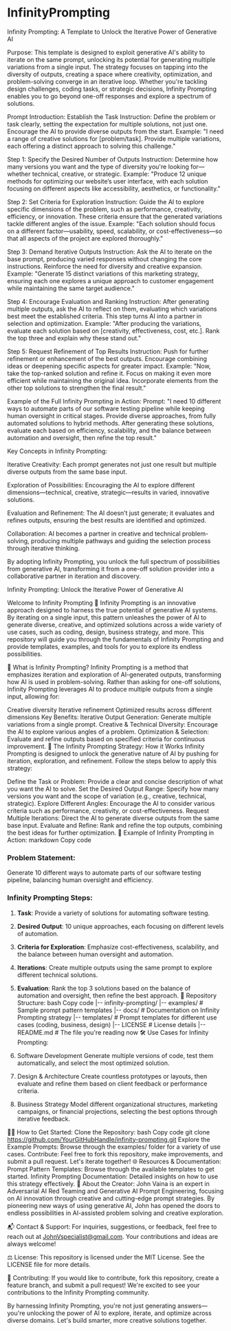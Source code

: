 # InfinityPrompting

Infinity Prompting: A Template to Unlock the Iterative Power of Generative AI

Purpose:
This template is designed to exploit generative AI's ability to iterate on the same prompt, unlocking its potential for generating multiple variations from a single input. The strategy focuses on tapping into the diversity of outputs, creating a space where creativity, optimization, and problem-solving converge in an iterative loop. Whether you're tackling design challenges, coding tasks, or strategic decisions, Infinity Prompting enables you to go beyond one-off responses and explore a spectrum of solutions.

Prompt Introduction: Establish the Task
Instruction: Define the problem or task clearly, setting the expectation for multiple solutions, not just one. Encourage the AI to provide diverse outputs from the start.
Example:
"I need a range of creative solutions for [problem/task]. Provide multiple variations, each offering a distinct approach to solving this challenge."

Step 1: Specify the Desired Number of Outputs
Instruction: Determine how many versions you want and the type of diversity you're looking for—whether technical, creative, or strategic.
Example:
"Produce 12 unique methods for optimizing our website’s user interface, with each solution focusing on different aspects like accessibility, aesthetics, or functionality."

Step 2: Set Criteria for Exploration
Instruction: Guide the AI to explore specific dimensions of the problem, such as performance, creativity, efficiency, or innovation. These criteria ensure that the generated variations tackle different angles of the issue.
Example:
"Each solution should focus on a different factor—usability, speed, scalability, or cost-effectiveness—so that all aspects of the project are explored thoroughly."

Step 3: Demand Iterative Outputs
Instruction: Ask the AI to iterate on the base prompt, producing varied responses without changing the core instructions. Reinforce the need for diversity and creative expansion.
Example:
"Generate 15 distinct variations of this marketing strategy, ensuring each one explores a unique approach to customer engagement while maintaining the same target audience."

Step 4: Encourage Evaluation and Ranking
Instruction: After generating multiple outputs, ask the AI to reflect on them, evaluating which variations best meet the established criteria. This step turns AI into a partner in selection and optimization.
Example:
"After producing the variations, evaluate each solution based on [creativity, effectiveness, cost, etc.]. Rank the top three and explain why these stand out."

Step 5: Request Refinement of Top Results
Instruction: Push for further refinement or enhancement of the best outputs. Encourage combining ideas or deepening specific aspects for greater impact.
Example:
"Now, take the top-ranked solution and refine it. Focus on making it even more efficient while maintaining the original idea. Incorporate elements from the other top solutions to strengthen the final result."

Example of the Full Infinity Prompting in Action:
Prompt:
"I need 10 different ways to automate parts of our software testing pipeline while keeping human oversight in critical stages. Provide diverse approaches, from fully automated solutions to hybrid methods. After generating these solutions, evaluate each based on efficiency, scalability, and the balance between automation and oversight, then refine the top result."

Key Concepts in Infinity Prompting:

Iterative Creativity: Each prompt generates not just one result but multiple diverse outputs from the same base input.

Exploration of Possibilities: Encouraging the AI to explore different dimensions—technical, creative, strategic—results in varied, innovative solutions.

Evaluation and Refinement: The AI doesn’t just generate; it evaluates and refines outputs, ensuring the best results are identified and optimized.

Collaboration: AI becomes a partner in creative and technical problem-solving, producing multiple pathways and guiding the selection process through iterative thinking.

By adopting Infinity Prompting, you unlock the full spectrum of possibilities from generative AI, transforming it from a one-off solution provider into a collaborative partner in iteration and discovery.

Infinity Prompting: Unlock the Iterative Power of Generative AI

Welcome to Infinity Prompting 🌟
Infinity Prompting is an innovative approach designed to harness the true potential of generative AI systems. By iterating on a single input, this pattern unleashes the power of AI to generate diverse, creative, and optimized solutions across a wide variety of use cases, such as coding, design, business strategy, and more. This repository will guide you through the fundamentals of Infinity Prompting and provide templates, examples, and tools for you to explore its endless possibilities.

🚀 What is Infinity Prompting?
Infinity Prompting is a method that emphasizes iteration and exploration of AI-generated outputs, transforming how AI is used in problem-solving. Rather than asking for one-off solutions, Infinity Prompting leverages AI to produce multiple outputs from a single input, allowing for:

Creative diversity
Iterative refinement
Optimized results across different dimensions
Key Benefits:
Iterative Output Generation: Generate multiple variations from a single prompt.
Creative & Technical Diversity: Encourage the AI to explore various angles of a problem.
Optimization & Selection: Evaluate and refine outputs based on specified criteria for continuous improvement.
🧠 The Infinity Prompting Strategy: How it Works
Infinity Prompting is designed to unlock the generative nature of AI by pushing for iteration, exploration, and refinement. Follow the steps below to apply this strategy:

Define the Task or Problem: Provide a clear and concise description of what you want the AI to solve.
Set the Desired Output Range: Specify how many versions you want and the scope of variation (e.g., creative, technical, strategic).
Explore Different Angles: Encourage the AI to consider various criteria such as performance, creativity, or cost-effectiveness.
Request Multiple Iterations: Direct the AI to generate diverse outputs from the same base input.
Evaluate and Refine: Rank and refine the top outputs, combining the best ideas for further optimization.
📄 Example of Infinity Prompting in Action:
markdown
Copy code
### Problem Statement:
Generate 10 different ways to automate parts of our software testing pipeline, balancing human oversight and efficiency.

### Infinity Prompting Steps:
1. **Task**: Provide a variety of solutions for automating software testing.
2. **Desired Output**: 10 unique approaches, each focusing on different levels of automation.
3. **Criteria for Exploration**: Emphasize cost-effectiveness, scalability, and the balance between human oversight and automation.
4. **Iterations**: Create multiple outputs using the same prompt to explore different technical solutions.
5. **Evaluation**: Rank the top 3 solutions based on the balance of automation and oversight, then refine the best approach.
📂 Repository Structure:
bash
Copy code
|-- infinity-prompting/
    |-- examples/              # Sample prompt pattern templates
    |-- docs/                  # Documentation on Infinity Prompting strategy
    |-- templates/             # Prompt templates for different use cases (coding, business, design)
    |-- LICENSE                # License details
    |-- README.md              # The file you're reading now
🛠️ Use Cases for Infinity Prompting:
1. Software Development
Generate multiple versions of code, test them automatically, and select the most optimized solution.

2. Design & Architecture
Create countless prototypes or layouts, then evaluate and refine them based on client feedback or performance criteria.

3. Business Strategy
Model different organizational structures, marketing campaigns, or financial projections, selecting the best options through iterative feedback.

🧑‍💻 How to Get Started:
Clone the Repository:
bash
Copy code
git clone https://github.com/YourGitHubHandle/infinity-prompting.git
Explore the Example Prompts: Browse through the examples/ folder for a variety of use cases.
Contribute: Feel free to fork this repository, make improvements, and submit a pull request. Let's iterate together!
🌐 Resources & Documentation:
Prompt Pattern Templates: Browse through the available templates to get started.
Infinity Prompting Documentation: Detailed insights on how to use this strategy effectively.
👥 About the Creator:
John Vaina is an expert in Adversarial AI Red Teaming and Generative AI Prompt Engineering, focusing on AI innovation through creative and cutting-edge prompt strategies. By pioneering new ways of using generative AI, John has opened the doors to endless possibilities in AI-assisted problem solving and creative exploration.

📬 Contact & Support:
For inquiries, suggestions, or feedback, feel free to reach out at JohnVspecialist@gmail.com. Your contributions and ideas are always welcome!

⚖️ License:
This repository is licensed under the MIT License. See the LICENSE file for more details.

🤝 Contributing:
If you would like to contribute, fork this repository, create a feature branch, and submit a pull request! We're excited to see your contributions to the Infinity Prompting community.

By harnessing Infinity Prompting, you're not just generating answers—you're unlocking the power of AI to explore, iterate, and optimize across diverse domains. Let's build smarter, more creative solutions together.


